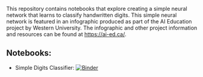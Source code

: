 This repository contains notebooks that explore creating a simple neural network that learns to classify handwritten digits. This simple neural network is featured in an infographic produced as part of the AI Education project by Western University. The infographic and other project information and resources can be found at https://ai-ed.ca/.

## Notebooks:

- Simple Digits Classifier: [![Binder](https://mybinder.org/badge_logo.svg)](https://mybinder.org/v2/gh/AI-Education-Western-University/digits-classifier/HEAD?labpath=Simple+Digits+Classifier.ipynb)
